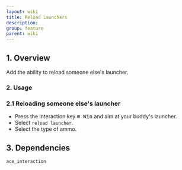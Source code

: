 ```yaml
---
layout: wiki
title: Reload Launchers
description:
group: feature
parent: wiki
---
```


## 1. Overview

Add the ability to reload someone else's launcher.

### 2. Usage

### 2.1 Reloading someone else's launcher
- Press the interaction key <kbd>⊞ Win</kbd> and aim at your buddy's launcher.
- Select `reload launcher`.
- Select the type of ammo.

## 3. Dependencies

`ace_interaction`
